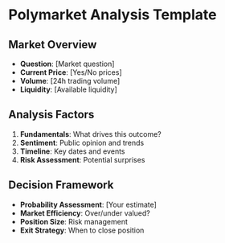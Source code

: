 # Polymarket Analysis Template

## Market Overview
- **Question**: [Market question]
- **Current Price**: [Yes/No prices]
- **Volume**: [24h trading volume]
- **Liquidity**: [Available liquidity]

## Analysis Factors
1. **Fundamentals**: What drives this outcome?
2. **Sentiment**: Public opinion and trends
3. **Timeline**: Key dates and events
4. **Risk Assessment**: Potential surprises

## Decision Framework
- **Probability Assessment**: [Your estimate]
- **Market Efficiency**: Over/under valued?
- **Position Size**: Risk management
- **Exit Strategy**: When to close position